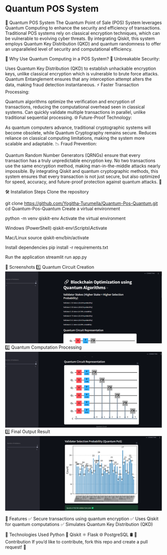 # Quantum POS System
📌 Quantum POS System
The Quantum Point of Sale (POS) System leverages Quantum Computing to enhance the security and efficiency of transactions. Traditional POS systems rely on classical encryption techniques, which can be vulnerable to evolving cyber threats. By integrating Qiskit, this system employs Quantum Key Distribution (QKD) and quantum randomness to offer an unparalleled level of security and computational efficiency.

🚀 Why Use Quantum Computing in a POS System?
🔐 Unbreakable Security:

Uses Quantum Key Distribution (QKD) to establish unhackable encryption keys, unlike classical encryption which is vulnerable to brute force attacks.
Quantum Entanglement ensures that any interception attempt alters the data, making fraud detection instantaneous.
⚡ Faster Transaction Processing:

Quantum algorithms optimize the verification and encryption of transactions, reducing the computational overhead seen in classical systems.
Can quickly validate multiple transactions in parallel, unlike traditional sequential processing.
🌐 Future-Proof Technology:

As quantum computers advance, traditional cryptographic systems will become obsolete, while Quantum Cryptography remains secure.
Reduces reliance on classical computing limitations, making the system more scalable and adaptable.
📉 Fraud Prevention:

Quantum Random Number Generators (QRNGs) ensure that every transaction has a truly unpredictable encryption key.
No two transactions use the same encryption method, making man-in-the-middle attacks nearly impossible.
By integrating Qiskit and quantum cryptographic methods, this system ensures that every transaction is not just secure, but also optimized for speed, accuracy, and future-proof protection against quantum attacks. 🚀

🛠 Installation Steps
Clone the repository


git clone https://github.com/Yogitha-Turumella/Quantum-Pos-Quantum.git
cd Quantum-Pos-Quantum
Create a virtual environment


python -m venv qiskit-env
Activate the virtual environment

Windows (PowerShell)
qiskit-env\Scripts\Activate

Mac/Linux
source qiskit-env/bin/activate

Install dependencies
pip install -r requirements.txt

Run the application
streamlit run app.py

📸 Screenshots
1️⃣ Quantum Circuit Creation
![Quantum Circuit Creation](assets/output-1.png)
2️⃣ Quantum Computation Processing
![Quantum Computation Processing](assets/output-2.png)
3️⃣ Final Output Result
![Final Output](assets/output-3.png)


📜 Features
✅ Secure transactions using quantum encryption
✅ Uses Qiskit for quantum computations
✅ Simulates Quantum Key Distribution (QKD)

📌 Technologies Used
Python 🐍
Qiskit ⚛️
Flask 🌐
PostgreSQL 🛢️
📩 Contribution
If you’d like to contribute, fork this repo and create a pull request! 🚀










